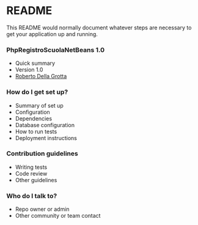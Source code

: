 # README #

This README would normally document whatever steps are necessary to get your application up and running.

### PhpRegistroScuolaNetBeans 1.0 ###

* Quick summary
* Version 1.0
* [Roberto Della Grotta](https://rdgmus@bitbucket.org/rdgmus/phpregistroscuolanetbeans.git)

### How do I get set up? ###

* Summary of set up
* Configuration
* Dependencies
* Database configuration
* How to run tests
* Deployment instructions

### Contribution guidelines ###

* Writing tests
* Code review
* Other guidelines

### Who do I talk to? ###

* Repo owner or admin
* Other community or team contact